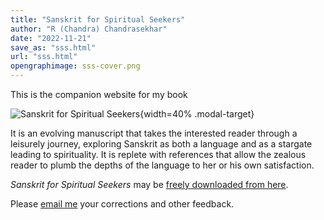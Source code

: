 ```yaml
---
title: "Sanskrit for Spiritual Seekers"
author: "R (Chandra) Chandrasekhar"
date: "2022-11-21"
save_as: "sss.html"
url: "sss.html"
opengraphimage: sss-cover.png
---
```


This is the companion website for my book

![_Sanskrit for Spiritual Seekers_]({static}images/sss-cover.png){width=40% .modal-target}

It is an evolving manuscript that takes the interested reader through a leisurely journey, exploring Sanskrit as both a language and as a stargate leading to spirituality. It is replete with references that allow the zealous reader to plumb the depths of the language to her or his own satisfaction.

_Sanskrit for Spiritual Seekers_ may be [freely downloaded from here]({static}../sss-manuscript/SSS.pdf).

Please [email me](mailto:feedback.sssbook@gmailcom) your corrections and other feedback.
